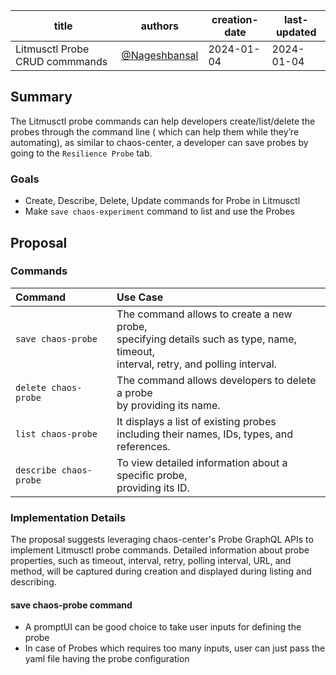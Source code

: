 | title | authors                                  | creation-date | last-updated |
|-------|------------------------------------------|---------------|--------------|
| Litmusctl Probe CRUD commmands | [@Nageshbansal](https://github.com/Nageshbansal) | 2024-01-04   | 2024-01-04|

## Summary

The Litmusctl probe commands can help developers create/list/delete the probes through the command line ( which can help them while they’re automating), as similar to chaos-center, a developer can save probes by going to the `Resilience Probe` tab.


### Goals

- Create, Describe, Delete, Update commands for Probe in Litmusctl
- Make `save chaos-experiment` command to list and use the Probes

## Proposal

### Commands

| Command       | Use Case |
| :---          |     :---   | 
| `save chaos-probe`  | The command allows to create a new probe,<br>specifying details such as type, name, timeout, <br>interval, retry, and polling interval.    |
| `delete chaos-probe`  | The command allows developers to delete a probe<br> by providing its name.     |
| `list chaos-probe`    |   It displays a list of existing probes <br> including their names, IDs, types, and references. |
| `describe chaos-probe` | To view detailed information about a specific probe,<br> providing its ID.|

### Implementation Details

The proposal suggests leveraging chaos-center's Probe GraphQL APIs to implement Litmusctl probe commands. Detailed information about probe properties, such as timeout, interval, retry, polling interval, URL, and method, will be captured during creation and displayed during listing and describing.

#### save chaos-probe command
- A promptUI can be good choice to take user inputs for defining the probe
- In case of Probes which requires too many inputs, user can just pass the yaml file having the probe configuration



